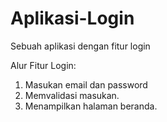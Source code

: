 # Aplikasi-Login
Sebuah aplikasi dengan fitur login

Alur Fitur Login:

1. Masukan email dan password
2. Memvalidasi masukan.
3. Menampilkan halaman beranda.
